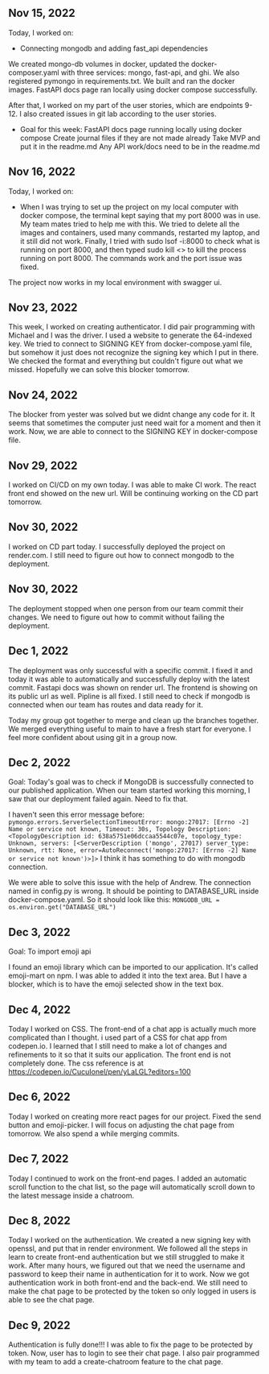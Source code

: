 ## Nov 15, 2022

Today, I worked on:

* Connecting mongodb and adding fast_api dependencies

We created mongo-db volumes in docker, updated the docker-composer.yaml with three services: mongo, fast-api, and ghi. We also registered pymongo in requirements.txt. We built and ran the docker images. FastAPI docs page ran locally using docker compose successfully.

After that, I worked on my part of the user stories, which are endpoints 9-12. I also created issues in git lab according to the user stories.

* Goal for this week:
FastAPI docs page running locally using docker compose
Create journal files if they are not made already
Take MVP and put it in the readme.md
Any API work/docs need to be in the readme.md


## Nov 16, 2022

Today, I worked on:

* When I was trying to set up the project on my local computer with docker compose, the terminal kept saying that my port 8000 was in use. My team mates tried to help me with this. We tried to delete all the images and containers, used many commands, restarted my laptop, and it still did not work. Finally, I tried with sudo lsof -i:8000 to check what is running on port 8000, and then typed sudo kill <<pid number>> to kill the process running on port 8000. The commands work and the port issue was fixed.

The project now works in my local environment with swagger ui.

## Nov 23, 2022

This week, I worked on creating authenticator. I did pair programming with Michael and I was the driver. I used a website to generate the 64-indexed key. We tried to connect to SIGNING KEY from docker-compose.yaml file, but somehow it just does not recognize the signing key which I put in there. We checked the format and everything but couldn't figure out what we missed. Hopefully we can solve this blocker tomorrow.

## Nov 24, 2022

The blocker from yester was solved but we didnt change any code for it. It seems that sometimes the computer just need wait for a moment and then it work. Now, we are able to connect to the SIGNING KEY in docker-compose file.

## Nov 29, 2022
I worked on CI/CD on my own today. I was able to make CI work. The react front end showed on the new url.
Will be continuing working on the CD part tomorrow.

## Nov 30, 2022
I worked on CD part today. I successfully deployed the project on render.com. I still need to figure out how to connect mongodb to the deployment.

## Nov 30, 2022
The deployment stopped when one person from our team commit their changes. We need to figure out how to commit without failing the deployment.


## Dec 1, 2022
The deployment was only successful with a specific commit. I fixed it and today it was able to automatically and successfully deploy with the latest commit. Fastapi docs was shown on render url. The frontend is showing on its public url as well. Pipline is all fixed. I still need to check if mongodb is connected when our team has routes and data ready for it.

Today my group got together to merge and clean up the branches together. We merged everything useful to main to have a fresh start for everyone. I feel more confident about using git in a group now.

## Dec 2, 2022
Goal: Today's goal was to check if MongoDB is successfully connected to our published application. When our team started working this morning, I saw that our deployment failed again. Need to fix that.

I haven't seen this error message before:
``` pymongo.errors.ServerSelectionTimeoutError: mongo:27017: [Errno -2] Name or service not known, Timeout: 30s, Topology Description: <TopologyDescription id: 638a5751e06dccaa5544c07e, topology_type: Unknown, servers: [<ServerDescription ('mongo', 27017) server_type: Unknown, rtt: None, error=AutoReconnect('mongo:27017: [Errno -2] Name or service not known')>]>```
I think it has something to do with mongodb connection.

We were able to solve this issue with the help of Andrew. The connection named in config.py is wrong. It should be pointing to DATABASE_URL inside docker-compose.yaml. So it should look like this:
```MONGODB_URL = os.environ.get("DATABASE_URL")```


## Dec 3, 2022
Goal: To import emoji api

I found an emoji library which can be imported to our application. It's called emoji-mart on npm. I was able to added it into the text area. But I have a blocker, which is to have the emoji selected show in the text box.


## Dec 4, 2022
Today I worked on CSS. The front-end of a chat app is actually much more complicated than I thought. i used part of a CSS for chat app from codepen.io. I learned that I still need to make a lot of changes and refinements to it so that it suits our application. The front end is not completely done.
The css reference is at https://codepen.io/CucuIonel/pen/yLaLGL?editors=100


## Dec 6, 2022
Today I worked on creating more react pages for our project. Fixed the send button and emoji-picker. I will focus on adjusting the chat page from tomorrow.
We also spend a while merging commits.


## Dec 7, 2022
Today I continued to work on the front-end pages. I added an automatic scroll function to the chat list, so the page will automatically scroll down to the latest message inside a chatroom.


## Dec 8, 2022
Today I worked on the authentication. We created a new signing key with openssl, and put that in render environment. We followed all the steps in learn to create front-end authentication but we still struggled to make it work. After many hours, we figured out that we need the username and password to keep their name in authentication for it to work. Now we got authentication work in both front-end and the back-end.
We still need to make the chat page to be protected by the token so only logged in users is able to see the chat page.


## Dec 9, 2022
Authentication is fully done!!! I was able to fix the page to be protected by token. Now, user has to login to see their chat page.
I also pair programmed with my team to add a create-chatroom feature to the chat page.
